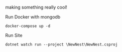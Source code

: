 making something really cool!

Run Docker with mongodb

```
docker-compose up -d
```
Run Site

```
dotnet watch run --project \NewNest\NewNest.csproj
```
